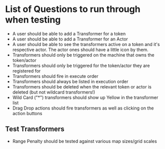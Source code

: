 # List of Questions to run through when testing

- A user should be able to add a Transformer for a token
- A user should be able to add a Transformer for an Actor
- A user should be able to see the transformers active on a token and it's respective actor. The actor ones should have a little icon by them.
- Transformers should only be triggered on the machine that owns the token/actor
- Transformers should only be triggered for the token/actor they are registered for
- Transformers should fire in execute order
- Transformers should always be listed in execution order
- Transformers should be deleted when the relevant token or actor is deleted (but not wildcard transformers!)
- Wild Card ("*") transformers should show up Yellow in the transformer list
- Drag Drop actions should fire transformers as well as clicking on the action buttons


## Test Transformers
- Range Penalty should be tested against various map sizes/grid scales